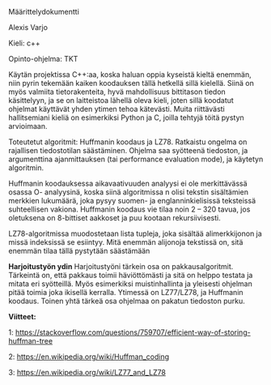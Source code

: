 Määrittelydokumentti

Alexis Varjo

Kieli: c++

Opinto-ohjelma: TKT

Käytän projektissa C++:aa, koska haluan oppia kyseistä kieltä enemmän, niin pyrin
tekemään kaiken koodauksen tällä hetkellä sillä kielellä. Siinä on myös valmiita
tietorakenteita, hyvä mahdollisuus bittitason tiedon käsittelyyn, ja se on laitteistoa lähellä
oleva kieli, joten sillä koodatut ohjelmat käyttävät yhden ytimen tehoa kätevästi.
Muita riittävästi hallitsemiani kieliä on esimerkiksi Python ja C, joilla tehtyjä töitä pystyn
arvioimaan.

Toteutetut algoritmit: Huffmanin koodaus ja LZ78.
Ratkaistu ongelma on rajallisen tiedostotilan säästäminen.
Ohjelma saa syötteenä tiedoston, ja argumenttina ajanmittauksen (tai performance
evaluation mode), ja käytetyn algoritmin.

Huffmanin koodauksessa aikavaativuuden analyysi ei ole merkittävässä osassa O-
analyysinä, koska siinä algoritmissa n olisi tekstin sisältämien merkkien lukumäärä, joka
pysyy suomen- ja englanninkielisissä teksteissä suhteellisen vakiona. Huffmanin
koodaus vie tilaa noin 2 – 320 tavua, jos oletuksena on 8-bittiset aakkoset ja puu
kootaan rekursiivisesti.

LZ78-algoritmissa muodostetaan lista tupleja, joka sisältää alimerkkijonon ja missä indeksissä se esiintyy. Mitä enemmän alijonoja tekstissä on, sitä enemmän tilaa tällä pystytään säästämään

**Harjoitustyön ydin**
Harjoitustyöni tärkein osa on pakkausalgoritmit. Tärkeintä on, että pakkaus toimii
häviöttömästi ja sitä on helppo testata ja mitata eri syötteillä. Myös esimerkiksi
muistinhallinta ja yleisesti ohjelman pitää toimia joka ikisellä kerralla. Ytimessä on
LZ77/LZ78, ja Huffmanin koodaus. Toinen yhtä tärkeä osa ohjelmaa on pakatun tiedoston purku.

**Viitteet:**

1: https://stackoverflow.com/questions/759707/efficient-way-of-storing-huffman-tree

2: https://en.wikipedia.org/wiki/Huffman_coding

3: https://en.wikipedia.org/wiki/LZ77_and_LZ78
